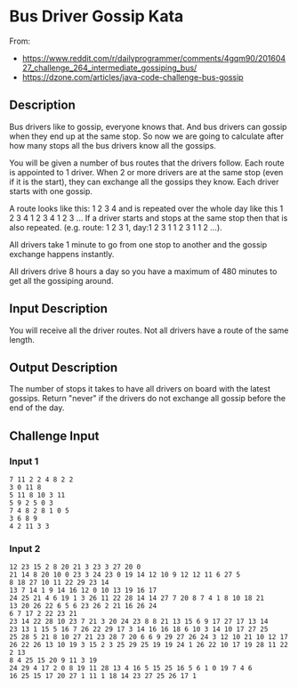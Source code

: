 # Bus Driver Gossip Kata

From:

* https://www.reddit.com/r/dailyprogrammer/comments/4gqm90/20160427_challenge_264_intermediate_gossiping_bus/
* https://dzone.com/articles/java-code-challenge-bus-gossip

## Description

Bus drivers like to gossip, everyone knows that. And bus drivers can gossip when they end up at the same stop. So now we are going to calculate after how many stops all the bus drivers know all the gossips.

You will be given a number of bus routes that the drivers follow. Each route is appointed to 1 driver. When 2 or more drivers are at the same stop (even if it is the start), they can exchange all the gossips they know. Each driver starts with one gossip.

A route looks like this: 1 2 3 4 and is repeated over the whole day like this 1 2 3 4 1 2 3 4 1 2 3 ... If a driver starts and stops at the same stop then that is also repeated. (e.g. route: 1 2 3 1, day:1 2 3 1 1 2 3 1 1 2 ...).

All drivers take 1 minute to go from one stop to another and the gossip exchange happens instantly.

All drivers drive 8 hours a day so you have a maximum of 480 minutes to get all the gossiping around.

## Input Description

You will receive all the driver routes. Not all drivers have a route of the same length.

## Output Description

The number of stops it takes to have all drivers on board with the latest gossips. Return "never" if the drivers do not exchange all gossip before the end of the day.

## Challenge Input

### Input 1
```
7 11 2 2 4 8 2 2
3 0 11 8
5 11 8 10 3 11
5 9 2 5 0 3
7 4 8 2 8 1 0 5
3 6 8 9
4 2 11 3 3
```

### Input 2
```
12 23 15 2 8 20 21 3 23 3 27 20 0
21 14 8 20 10 0 23 3 24 23 0 19 14 12 10 9 12 12 11 6 27 5
8 18 27 10 11 22 29 23 14
13 7 14 1 9 14 16 12 0 10 13 19 16 17
24 25 21 4 6 19 1 3 26 11 22 28 14 14 27 7 20 8 7 4 1 8 10 18 21
13 20 26 22 6 5 6 23 26 2 21 16 26 24
6 7 17 2 22 23 21
23 14 22 28 10 23 7 21 3 20 24 23 8 8 21 13 15 6 9 17 27 17 13 14
23 13 1 15 5 16 7 26 22 29 17 3 14 16 16 18 6 10 3 14 10 17 27 25
25 28 5 21 8 10 27 21 23 28 7 20 6 6 9 29 27 26 24 3 12 10 21 10 12 17
26 22 26 13 10 19 3 15 2 3 25 29 25 19 19 24 1 26 22 10 17 19 28 11 22 2 13
8 4 25 15 20 9 11 3 19
24 29 4 17 2 0 8 19 11 28 13 4 16 5 15 25 16 5 6 1 0 19 7 4 6
16 25 15 17 20 27 1 11 1 18 14 23 27 25 26 17 1
```
